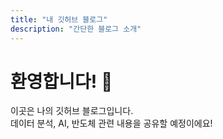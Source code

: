 ```yaml
---
title: "내 깃허브 블로그"
description: "간단한 블로그 소개"
---
```


# 환영합니다! 👋  
이곳은 나의 깃허브 블로그입니다.  
데이터 분석, AI, 반도체 관련 내용을 공유할 예정이에요!

